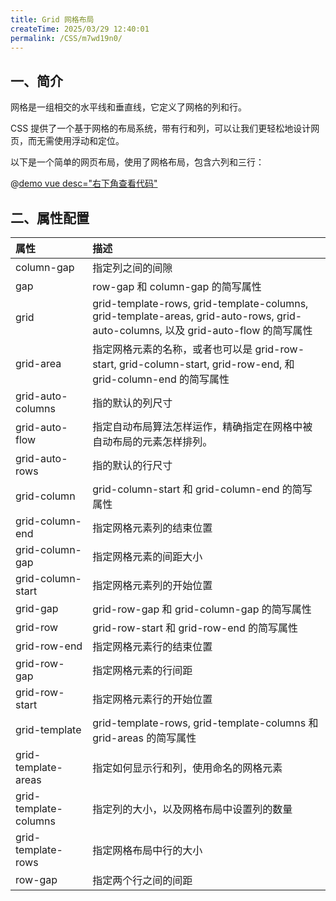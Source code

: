 ```yaml
---
title: Grid 网格布局
createTime: 2025/03/29 12:40:01
permalink: /CSS/m7wd19n0/
---
```


## 一、简介

网格是一组相交的水平线和垂直线，它定义了网格的列和行。

CSS 提供了一个基于网格的布局系统，带有行和列，可以让我们更轻松地设计网页，而无需使用浮动和定位。

以下是一个简单的网页布局，使用了网格布局，包含六列和三行：

@[demo vue desc="右下角查看代码"](./demo/demo1.vue)

## 二、属性配置

| 属性                  | 描述                                                                                                                                  |
| :-------------------- | :------------------------------------------------------------------------------------------------------------------------------------ |
| column-gap            | 指定列之间的间隙                                                                                                                      |
| gap                   | row-gap 和 column-gap 的简写属性                                                                                                  |
| grid                  | grid-template-rows, grid-template-columns, grid-template-areas, grid-auto-rows, grid-auto-columns, 以及 grid-auto-flow 的简写属性 |
| grid-area             | 指定网格元素的名称，或者也可以是 grid-row-start, grid-column-start, grid-row-end, 和 grid-column-end 的简写属性               |
| grid-auto-columns     | 指的默认的列尺寸                                                                                                                      |
| grid-auto-flow        | 指定自动布局算法怎样运作，精确指定在网格中被自动布局的元素怎样排列。                                                                  |
| grid-auto-rows        | 指的默认的行尺寸                                                                                                                      |
| grid-column           | grid-column-start 和 grid-column-end 的简写属性                                                                                   |
| grid-column-end       | 指定网格元素列的结束位置                                                                                                              |
| grid-column-gap       | 指定网格元素的间距大小                                                                                                                |
| grid-column-start     | 指定网格元素列的开始位置                                                                                                              |
| grid-gap              | grid-row-gap 和 grid-column-gap 的简写属性                                                                                        |
| grid-row              | grid-row-start 和 grid-row-end 的简写属性                                                                                         |
| grid-row-end          | 指定网格元素行的结束位置                                                                                                              |
| grid-row-gap          | 指定网格元素的行间距                                                                                                                  |
| grid-row-start        | 指定网格元素行的开始位置                                                                                                              |
| grid-template         | grid-template-rows, grid-template-columns 和 grid-areas 的简写属性                                                              |
| grid-template-areas   | 指定如何显示行和列，使用命名的网格元素                                                                                                |
| grid-template-columns | 指定列的大小，以及网格布局中设置列的数量                                                                                              |
| grid-template-rows    | 指定网格布局中行的大小                                                                                                                |
| row-gap               | 指定两个行之间的间距                                                                                                                  |
